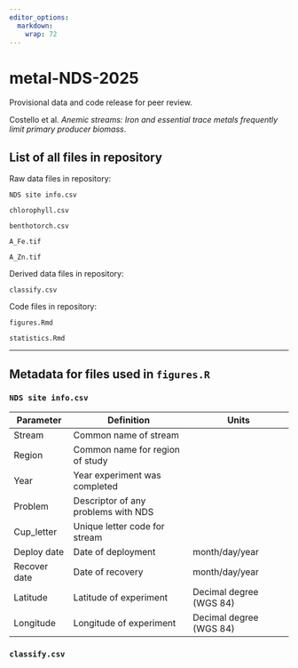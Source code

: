 ```yaml
---
editor_options: 
  markdown: 
    wrap: 72
---
```


# metal-NDS-2025

Provisional data and code release for peer review.

Costello et al. *Anemic streams: Iron and essential trace metals
frequently limit primary producer biomass*.

## List of all files in repository

Raw data files in repository:

`NDS site info.csv`

`chlorophyll.csv`

`benthotorch.csv`

`A_Fe.tif`

`A_Zn.tif`

Derived data files in repository:

`classify.csv`

Code files in repository:

`figures.Rmd`

`statistics.Rmd`

------------------------------------------------------------------------

## Metadata for files used in `figures.R`

### `NDS site info.csv`

| Parameter    | Definition                          | Units                   |
|------------------|------------------------------------|------------------|
| Stream       | Common name of stream               |                         |
| Region       | Common name for region of study     |                         |
| Year         | Year experiment was completed        |                         |
| Problem      | Descriptor of any problems with NDS |                         |
| Cup_letter   | Unique letter code for stream       |                         |
| Deploy date  | Date of deployment                  | month/day/year          |
| Recover date | Date of recovery                    | month/day/year          |
| Latitude     | Latitude of experiment              | Decimal degree (WGS 84) |
| Longitude    | Longitude of experiment             | Decimal degree (WGS 84) |

### `classify.csv`
